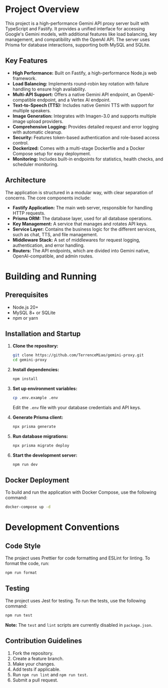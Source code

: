 # Project Overview

This project is a high-performance Gemini API proxy server built with TypeScript and Fastify. It provides a unified interface for accessing Google's Gemini models, with additional features like load balancing, key management, and compatibility with the OpenAI API. The server uses Prisma for database interactions, supporting both MySQL and SQLite.

## Key Features

- **High Performance:** Built on Fastify, a high-performance Node.js web framework.
- **Load Balancing:** Implements round-robin key rotation with failure handling to ensure high availability.
- **Multi-API Support:** Offers a native Gemini API endpoint, an OpenAI-compatible endpoint, and a Vertex AI endpoint.
- **Text-to-Speech (TTS):** Includes native Gemini TTS with support for multiple speakers.
- **Image Generation:** Integrates with Imagen-3.0 and supports multiple image upload providers.
- **Comprehensive Logging:** Provides detailed request and error logging with automatic cleanup.
- **Security:** Features token-based authentication and role-based access control.
- **Dockerized:** Comes with a multi-stage Dockerfile and a Docker Compose setup for easy deployment.
- **Monitoring:** Includes built-in endpoints for statistics, health checks, and scheduler monitoring.

## Architecture

The application is structured in a modular way, with clear separation of concerns. The core components include:

- **Fastify Application:** The main web server, responsible for handling HTTP requests.
- **Prisma ORM:** The database layer, used for all database operations.
- **Key Management:** A service that manages and rotates API keys.
- **Service Layer:** Contains the business logic for the different services, such as chat, TTS, and file management.
- **Middleware Stack:** A set of middlewares for request logging, authentication, and error handling.
- **Routers:** The API endpoints, which are divided into Gemini native, OpenAI-compatible, and admin routes.

# Building and Running

## Prerequisites

- Node.js 20+
- MySQL 8+ or SQLite
- npm or yarn

## Installation and Startup

1.  **Clone the repository:**
    ```bash
    git clone https://github.com/TerrenceMiao/gemini-proxy.git
    cd gemini-proxy
    ```

2.  **Install dependencies:**
    ```bash
    npm install
    ```

3.  **Set up environment variables:**
    ```bash
    cp .env.example .env
    ```
    Edit the `.env` file with your database credentials and API keys.

4.  **Generate Prisma client:**
    ```bash
    npx prisma generate
    ```

5.  **Run database migrations:**
    ```bash
    npx prisma migrate deploy
    ```

6.  **Start the development server:**
    ```bash
    npm run dev
    ```

## Docker Deployment

To build and run the application with Docker Compose, use the following command:

```bash
docker-compose up -d
```

# Development Conventions

## Code Style

The project uses Prettier for code formatting and ESLint for linting. To format the code, run:

```bash
npm run format
```

## Testing

The project uses Jest for testing. To run the tests, use the following command:

```bash
npm run test
```

**Note:** The `test` and `lint` scripts are currently disabled in `package.json`.

## Contribution Guidelines

1.  Fork the repository.
2.  Create a feature branch.
3.  Make your changes.
4.  Add tests if applicable.
5.  Run `npm run lint` and `npm run test`.
6.  Submit a pull request.
